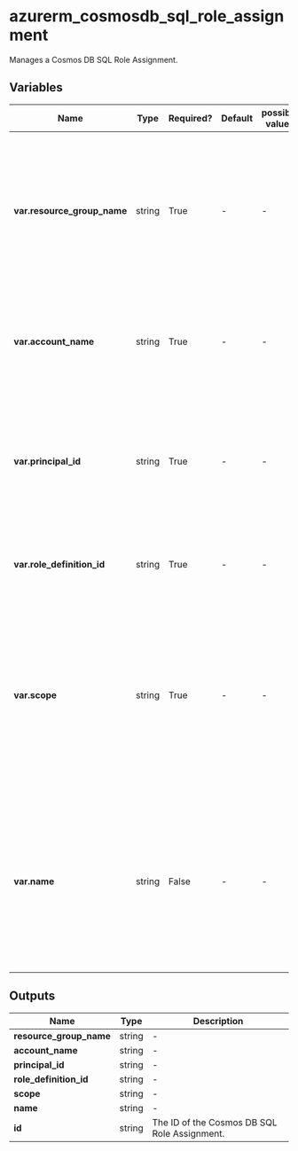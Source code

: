 # azurerm_cosmosdb_sql_role_assignment

Manages a Cosmos DB SQL Role Assignment.

## Variables

| Name | Type | Required? | Default  | possible values | Description |
| ---- | ---- | --------- | -------- | ----------- | ----------- |
| **var.resource_group_name** | string | True | -  |  -  | The name of the Resource Group in which the Cosmos DB SQL Role Assignment is created. Changing this forces a new resource to be created. | 
| **var.account_name** | string | True | -  |  -  | The name of the Cosmos DB Account. Changing this forces a new resource to be created. | 
| **var.principal_id** | string | True | -  |  -  | The ID of the Principal (Client) in Azure Active Directory. Changing this forces a new resource to be created. | 
| **var.role_definition_id** | string | True | -  |  -  | The resource ID of the Cosmos DB SQL Role Definition. | 
| **var.scope** | string | True | -  |  -  | The data plane resource path for which access is being granted through this Cosmos DB SQL Role Assignment. Changing this forces a new resource to be created. | 
| **var.name** | string | False | -  |  -  | The GUID as the name of the Cosmos DB SQL Role Assignment - one will be generated if not specified. Changing this forces a new resource to be created. | 



## Outputs

| Name | Type | Description |
| ---- | ---- | --------- | 
| **resource_group_name** | string  | - | 
| **account_name** | string  | - | 
| **principal_id** | string  | - | 
| **role_definition_id** | string  | - | 
| **scope** | string  | - | 
| **name** | string  | - | 
| **id** | string  | The ID of the Cosmos DB SQL Role Assignment. | 